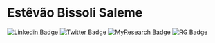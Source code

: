 # Estêvão Bissoli Saleme

[![Linkedin Badge](https://img.shields.io/badge/-LinkedIn-blue?style=flat-square&logo=Linkedin&logoColor=white&link=https://www.linkedin.com/in/estevaosaleme/)](https://www.linkedin.com/in/estevaosaleme/)
[![Twitter Badge](https://img.shields.io/badge/-Twitter-1ca0f1?style=flat-square&labelColor=1ca0f1&logo=twitter&logoColor=white&link=https://twitter.com/EstevaoSaleme)](https://twitter.com/EstevaoSaleme)
[![MyResearch Badge](https://img.shields.io/badge/-MyResearch-black?link=https://sites.google.com/view/estevaosaleme-research)](https://sites.google.com/view/estevaosaleme-research)
[![RG Badge](https://img.shields.io/badge/-ResearchGate-00CCBB?style=flat-square&labelColor=00CCBB&logo=researchgate&logoColor=white&link=https://www.researchgate.net/profile/Estevao_Saleme)](https://www.researchgate.net/profile/Estevao_Saleme)
